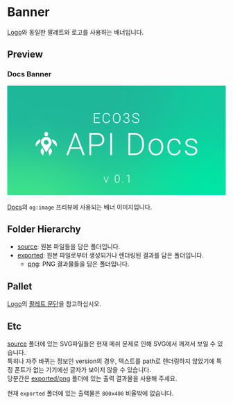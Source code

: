 # Banner

[Logo](../logo/README.md)와 동일한 팔레트와 로고를 사용하는 배너입니다.

## Preview

### Docs Banner

<img src="exported/png/800x400/docs-banner.png" width="600px" alt="banner for docs">

[Docs](https://github.com/eco3s/docs)의 `og:image` 프리뷰에 사용되는 배너 이미지입니다.

## Folder Hierarchy

-   [source](source): 원본 파일들을 담은 폴더입니다.
-   [exported](exported): 원본 파일로부터 생성되거나 렌더링된 결과를 담은 폴더입니다.
    -   [png](exported/png): PNG 결과물들을 담은 폴더입니다.

## Pallet

[Logo](../logo/README.md)의 [팔레트 문단](../logo/README.md#Pallet)을 참고하십시오.

## Etc

[source](source) 폴더에 있는 SVG파일들은 현재 메쉬 문제로 인해 SVG에서 깨져서 보일 수 있습니다. \
특히나 자주 바뀌는 정보인 version의 경우, 텍스트를 path로 렌더링하지 않았기에 특정 폰트가 없는 기기에선 글자가 보이지 않을 수 있습니다. \
당분간은 [exported/png](exported/png) 폴더에 있는 출력 결과물을 사용해 주세요.

현재 `exported` 폴더에 있는 출력물은 `800x400` 비율밖에 없습니다.
